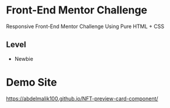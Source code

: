 # Front-End Mentor Challenge

Responsive Front-End Mentor Challenge Using Pure HTML + CSS

## Level

- Newbie

# Demo Site
https://abdelmalik100.github.io/NFT-preview-card-component/
